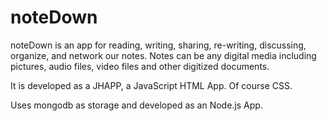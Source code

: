 # noteDown
noteDown is an app for reading, writing, sharing, re-writing, discussing, organize, and network our notes. Notes can be any digital media including pictures, audio files, video files and other digitized documents. 

It is developed as a JHAPP, a JavaScript HTML App.  Of course CSS.

Uses mongodb as storage and developed as an Node.js App.
